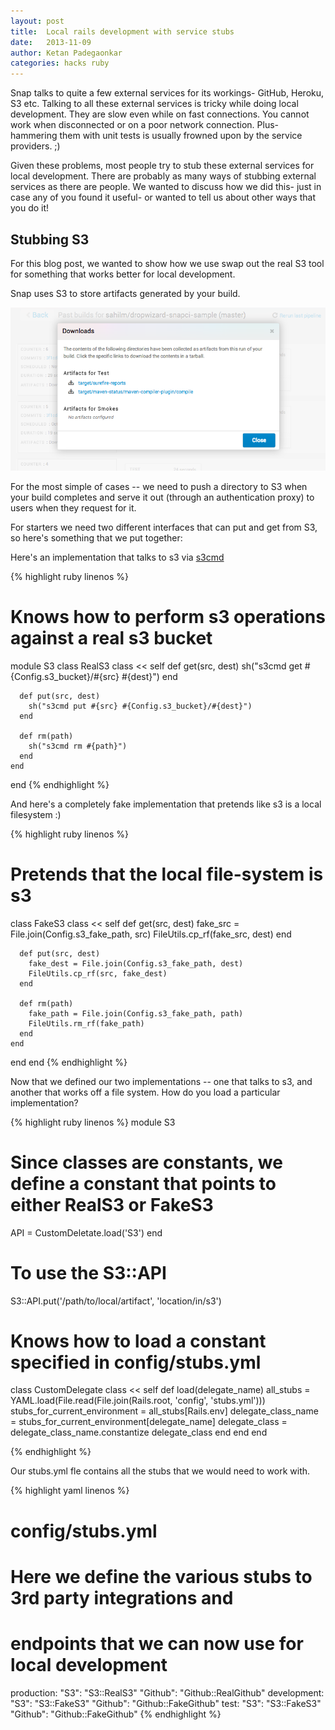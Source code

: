 ```yaml
---
layout: post
title:  Local rails development with service stubs
date:   2013-11-09
author: Ketan Padegaonkar
categories: hacks ruby
---
```


Snap talks to quite a few external services for its workings- GitHub, Heroku, S3 etc. Talking to all these external services is tricky while doing local development. They are slow even while on fast connections. You cannot work when disconnected or on a poor network connection. Plus- hammering them with unit tests is usually frowned upon by the service providers. ;)

Given these problems, most people try to stub these external services for local development. There are probably as many ways of stubbing external services as there are people. We wanted to discuss how we did this- just in case any of you found it useful- or wanted to tell us about other ways that you do it! 

## Stubbing S3

For this blog post, we wanted to show how we use swap out the real S3 tool for something that works better for local development. 

Snap uses S3 to store artifacts generated by your build.

<img src="/assets/images/screenshots/local-rails-developmment-with-service-stubs/download-modal.png" class="screenshot"/>

For the most simple of cases -- we need to push a directory to S3 when your build completes and serve it out (through an authentication proxy) to users when they request for it.

For starters we need two different interfaces that can put and get from S3, so here's something that we put together:

Here's an implementation that talks to s3 via [s3cmd](http://s3tools.org/download)

{% highlight ruby linenos %}
# Knows how to perform s3 operations against a real s3 bucket
module S3
  class RealS3
    class << self
      def get(src, dest)
        sh("s3cmd get #{Config.s3_bucket}/#{src} #{dest}")
      end

      def put(src, dest)
        sh("s3cmd put #{src} #{Config.s3_bucket}/#{dest}")
      end

      def rm(path)
        sh("s3cmd rm #{path}")
      end
    end
  end
{% endhighlight %}

And here's a completely fake implementation that pretends like s3 is a local filesystem :)

{% highlight ruby linenos %}
  # Pretends that the local file-system is s3
  class FakeS3
    class << self
      def get(src, dest)
        fake_src = File.join(Config.s3_fake_path, src)
        FileUtils.cp_rf(fake_src, dest)
      end

      def put(src, dest)
        fake_dest = File.join(Config.s3_fake_path, dest)
        FileUtils.cp_rf(src, fake_dest)
      end

      def rm(path)
        fake_path = File.join(Config.s3_fake_path, path)
        FileUtils.rm_rf(fake_path)
      end
    end
  end
end
{% endhighlight %}

Now that we defined our two implementations -- one that talks to s3, and another that works off a file system. How do you load a particular implementation?

{% highlight ruby linenos %}
module S3
  # Since classes are constants, we define a constant that points to either RealS3 or FakeS3
  API = CustomDeletate.load('S3')
end

# To use the S3::API
S3::API.put('/path/to/local/artifact', 'location/in/s3')

# Knows how to load a constant specified in config/stubs.yml
class CustomDelegate
  class << self
    def load(delegate_name)
      all_stubs = YAML.load(File.read(File.join(Rails.root, 'config', 'stubs.yml')))
      stubs_for_current_environment = all_stubs[Rails.env]
      delegate_class_name = stubs_for_current_environment[delegate_name]
      delegate_class = delegate_class_name.constantize
      delegate_class
    end
  end
end

{% endhighlight %}

Our stubs.yml fle contains all the stubs that we would need to work with.

{% highlight yaml linenos %}
# config/stubs.yml
# Here we define the various stubs to 3rd party integrations and
# endpoints that we can now use for local development
production:
  "S3": "S3::RealS3"
  "Github": "Github::RealGithub"
development:
  "S3": "S3::FakeS3"
  "Github": "Github::FakeGithub"
test:
  "S3": "S3::FakeS3"
  "Github": "Github::FakeGithub"
{% endhighlight %}
